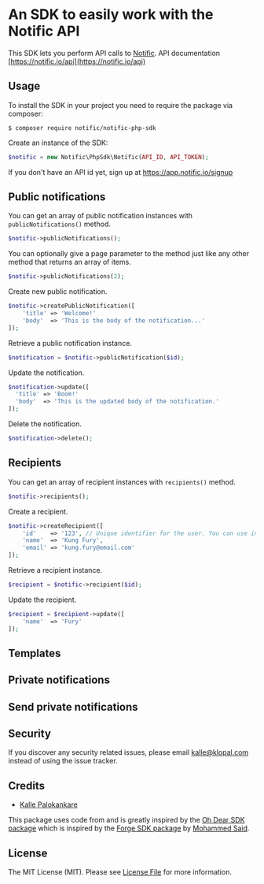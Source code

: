 # An SDK to easily work with the Notific API

This SDK lets you perform API calls to [Notific](https://notific.io).
API documentation [https://notific.io/api](https://notific.io/api)

## Usage

To install the SDK in your project you need to require the package via composer:

`$ composer require notific/notific-php-sdk`
 
Create an instance of the SDK:

```php
$notific = new Notific\PhpSdk\Notific(API_ID, API_TOKEN);
```  

If you don't have an API id yet, sign up at https://app.notific.io/signup

## Public notifications

You can get an array of public notification instances with `publicNotifications()` method.

```php
$notific->publicNotifications();
``` 

You can optionally give a page parameter to the method just like any other method that returns an array of items.

```php
$notific->publicNotifications(2);
``` 

Create new public notification.

```php
$notific->createPublicNotification([
    'title' => 'Welcome!'
    'body'  => 'This is the body of the notification...'
]);
``` 

Retrieve a public notification instance.

```php
$notification = $notific->publicNotification($id);
``` 

Update the notification.

```php
$notification->update([
  'title' => 'Boom!'
  'body'  => 'This is the updated body of the notification.'
]);
``` 

Delete the notification.

```php
$notification->delete();
``` 

## Recipients

You can get an array of recipient instances with `recipients()` method.

```php
$notific->recipients();
``` 

Create a recipient.

```php
$notific->createRecipient([
    'id'    => '123', // Unique identifier for the user. You can use integers, hashes or what ever suites you best.
    'name'  => 'Kung Fury',
    'email' => 'kung.fury@email.com'
]);
``` 

Retrieve a recipient instance.

```php
$recipient = $notific->recipient($id);
``` 

Update the recipient.

```php
$recipient = $recipient->update([
    'name'  => 'Fury'
]);
``` 

## Templates

## Private notifications

## Send private notifications

## Security

If you discover any security related issues, please email kalle@klopal.com instead of using the issue tracker.

## Credits

- [Kalle Palokankare](https://github.com/palokankare)

This package uses code from and is greatly inspired by the [Oh Dear SDK package](https://github.com/ohdearapp/ohdear-php-sdk) which is inspired by the [Forge SDK package](https://github.com/themsaid/forge-sdk) by [Mohammed Said](https://github.com/themsaid).

## License

The MIT License (MIT). Please see [License File](LICENSE.md) for more information.
